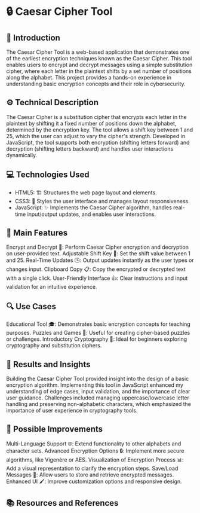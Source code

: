 # 🔒 Caesar Cipher Tool #
## 📘 Introduction
The Caesar Cipher Tool is a web-based application that demonstrates one of the earliest encryption techniques known as the Caesar Cipher. This tool enables users to encrypt and decrypt messages using a simple substitution cipher, where each letter in the plaintext shifts by a set number of positions along the alphabet. This project provides a hands-on experience in understanding basic encryption concepts and their role in cybersecurity.

## ⚙️ Technical Description
The Caesar Cipher is a substitution cipher that encrypts each letter in the plaintext by shifting it a fixed number of positions down the alphabet, determined by the encryption key. The tool allows a shift key between 1 and 25, which the user can adjust to vary the cipher's strength. Developed in JavaScript, the tool supports both encryption (shifting letters forward) and decryption (shifting letters backward) and handles user interactions dynamically.

## 💻 Technologies Used
- HTML5: 🏗️ Structures the web page layout and elements.
-  CSS3: 🎨 Styles the user interface and manages layout responsiveness.
- JavaScript: ✨ Implements the Caesar Cipher algorithm, handles real-time input/output updates, and enables user interactions.

## 🌟 Main Features
Encrypt and Decrypt 🔐: Perform Caesar Cipher encryption and decryption on user-provided text.
Adjustable Shift Key 🔄: Set the shift value between 1 and 25.
Real-Time Updates 🕒: Output updates instantly as the user types or changes input.
Clipboard Copy 📋: Copy the encrypted or decrypted text with a single click.
User-Friendly Interface 👍: Clear instructions and input validation for an intuitive experience.

## 🔍 Use Cases
Educational Tool 🎓: Demonstrates basic encryption concepts for teaching purposes.
Puzzles and Games 🧩: Useful for creating cipher-based puzzles or challenges.
Introductory Cryptography 🔑: Ideal for beginners exploring cryptography and substitution ciphers.

## 📝 Results and Insights
Building the Caesar Cipher Tool provided insight into the design of a basic encryption algorithm. Implementing this tool in JavaScript enhanced my understanding of edge cases, input validation, and the importance of clear user guidance. Challenges included managing uppercase/lowercase letter handling and preserving non-alphabetic characters, which emphasized the importance of user experience in cryptography tools.

## 🚀 Possible Improvements
Multi-Language Support 🌐: Extend functionality to other alphabets and character sets.
Advanced Encryption Options 🔒: Implement more secure algorithms, like Vigenère or AES.
Visualization of Encryption Process 📊: Add a visual representation to clarify the encryption steps.
Save/Load Messages 💾: Allow users to store and retrieve encrypted messages.
Enhanced UI 🖌️: Improve customization options and responsive design.

## 📚 Resources and References
